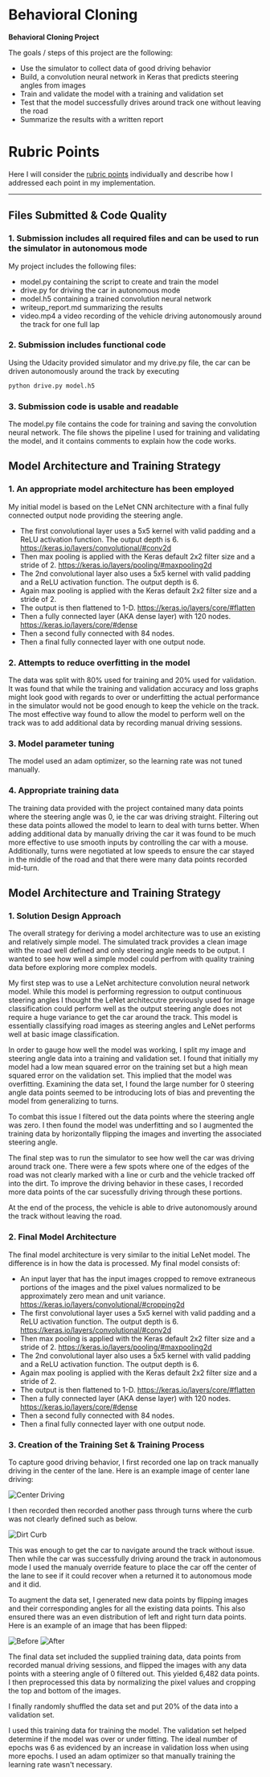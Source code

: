 # **Behavioral Cloning** 

**Behavioral Cloning Project**

The goals / steps of this project are the following:
* Use the simulator to collect data of good driving behavior
* Build, a convolution neural network in Keras that predicts steering angles from images
* Train and validate the model with a training and validation set
* Test that the model successfully drives around track one without leaving the road
* Summarize the results with a written report


# Rubric Points
Here I will consider the [rubric points](https://review.udacity.com/#!/rubrics/432/view) individually and describe how I addressed each point in my implementation.  

---
## Files Submitted & Code Quality

### 1. Submission includes all required files and can be used to run the simulator in autonomous mode

My project includes the following files:
* model.py containing the script to create and train the model
* drive.py for driving the car in autonomous mode
* model.h5 containing a trained convolution neural network 
* writeup_report.md summarizing the results
* video.mp4 a video recording of the vehicle driving autonomously around the track for one full lap

### 2. Submission includes functional code
Using the Udacity provided simulator and my drive.py file, the car can be driven autonomously around the track by executing 
```sh
python drive.py model.h5
```

### 3. Submission code is usable and readable

The model.py file contains the code for training and saving the convolution neural network.  The file shows the pipeline I used for training and validating the model, and it contains comments to explain how the code works.

## Model Architecture and Training Strategy

### 1. An appropriate model architecture has been employed

My initial model is based on the LeNet CNN architecture with a final fully connected output node providing the steering angle.
* The first convolutional layer uses a 5x5 kernel with valid padding and a ReLU activation function.  The output depth is 6.  https://keras.io/layers/convolutional/#conv2d
* Then max pooling is applied with the Keras default 2x2 filter size and a stride of 2. https://keras.io/layers/pooling/#maxpooling2d
* The 2nd convolutional layer also uses a 5x5 kernel with valid padding and a ReLU activation function.  The output depth is 6.
* Again max pooling is applied with the Keras default 2x2 filter size and a stride of 2.
* The output is then flattened to 1-D.  https://keras.io/layers/core/#flatten
* Then a fully connected layer (AKA dense layer) with 120 nodes.  https://keras.io/layers/core/#dense
* Then a second fully connected with 84 nodes.
* Then a final fully connected layer with one output node.

### 2. Attempts to reduce overfitting in the model

The data was split with 80% used for training and 20% used for validation.  It was found that while the training and validation accuracy and loss graphs might look good with regards to over or underfitting the actual performance in the simulator would not be good enough to keep the vehicle on the track.  The most effective way found to allow the model to perform well on the track was to add additional data by recording manual driving sessions.

### 3. Model parameter tuning

The model used an adam optimizer, so the learning rate was not tuned manually. 

### 4. Appropriate training data

The training data provided with the project contained many data points where the steering angle was 0, ie the car was driving straight.  Filtering out these data points allowed the model to learn to deal with turns better.  When adding additional data by manually driving the car it was found to be much more effective to use smooth inputs by controlling the car with a mouse.  Additionally, turns were negotiated at low speeds to ensure the car stayed in the middle of the road and that there were many data points recorded mid-turn.  


## Model Architecture and Training Strategy

### 1. Solution Design Approach

The overall strategy for deriving a model architecture was to use an existing and relatively simple model.  The simulated track provides a clean image with the road well defined and only steering angle needs to be output.  I wanted to see how well a simple model could perfrom with quality training data before exploring more complex models.

My first step was to use a LeNet architecture convolution neural network model.  While this model is performing regression to output continuous steering angles I thought the LeNet architecutre previously used for image classification could perform well as the output steering angle does not require a huge variance to get the car around the track.  This model is essentially classifying road images as steering angles and LeNet performs well at basic image classification. 

In order to gauge how well the model was working, I split my image and steering angle data into a training and validation set. I found that initially my model had a low mean squared error on the training set but a high mean squared error on the validation set.  This implied that the model was overfitting.  Examining the data set, I found the large number for 0 steering angle data points seemed to be introducing lots of bias and preventing the model from generalizing to turns.

To combat this issue I filtered out the data points where the steering angle was zero.  I then found the model was underfitting and so I augmented the training data by horizontally flipping the images and inverting the associated steering angle. 

The final step was to run the simulator to see how well the car was driving around track one. There were a few spots where one of the edges of the road was not clearly marked with a line or curb and the vehicle tracked off into the dirt.  To improve the driving behavior in these cases, I recorded more data points of the car sucessfully driving through these portions.

At the end of the process, the vehicle is able to drive autonomously around the track without leaving the road.

### 2. Final Model Architecture

The final model architecture is very similar to the initial LeNet model.  The difference is in how the data is processed.  My final model consists of:
*  An input layer that has the input images cropped to remove extraneous portions of the images and the pixel values normalized to be approximately zero mean and unit variance.  https://keras.io/layers/convolutional/#cropping2d
* The first convolutional layer uses a 5x5 kernel with valid padding and a ReLU activation function.  The output depth is 6.  https://keras.io/layers/convolutional/#conv2d
* Then max pooling is applied with the Keras default 2x2 filter size and a stride of 2. https://keras.io/layers/pooling/#maxpooling2d
* The 2nd convolutional layer also uses a 5x5 kernel with valid padding and a ReLU activation function.  The output depth is 6.
* Again max pooling is applied with the Keras default 2x2 filter size and a stride of 2.
* The output is then flattened to 1-D.  https://keras.io/layers/core/#flatten
* Then a fully connected layer (AKA dense layer) with 120 nodes.  https://keras.io/layers/core/#dense
* Then a second fully connected with 84 nodes.
* Then a final fully connected layer with one output node.


### 3. Creation of the Training Set & Training Process

To capture good driving behavior, I first recorded one lap on track manually driving in the center of the lane. Here is an example image of center lane driving:

![Center Driving](images/center-driving-example.jpg)

I then recorded then recorded another pass through turns where the curb was not clearly defined such as below.

![Dirt Curb](images/curb-dirt.jpg)

This was enough to get the car to navigate around the track without issue.  Then while the car was successfully driving around the track in autonomous mode I used the manualy override feature to place the car off the center of the lane to see if it could recover when a returned it to autonomous mode and it did. 

To augment the data set, I generated new data points by flipping images and their corresponding angles for all the existing data points.  This also ensured there was an even distribution of left and right turn data points.  Here is an example of an image that has been flipped:

![Before](images/before-flip.jpg)
![After](images/after-flip.jpg)

The final data set included the supplied training data, data points from recorded manual driving sessions, and flipped the images with any data points with a steering angle of 0 filtered out.  This yielded 6,482 data points.  I then preprocessed this data by normalizing the pixel values and cropping the top and bottom of the images.

I finally randomly shuffled the data set and put 20% of the data into a validation set. 

I used this training data for training the model.  The validation set helped determine if the model was over or under fitting.  The ideal number of epochs was 6 as evidenced by an increase in validation loss when using more epochs.  I used an adam optimizer so that manually training the learning rate wasn't necessary.
